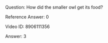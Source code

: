 Question: How did the smaller owl get its food?

Reference Answer: 0

Video ID: 8906111356

Answer: 3

